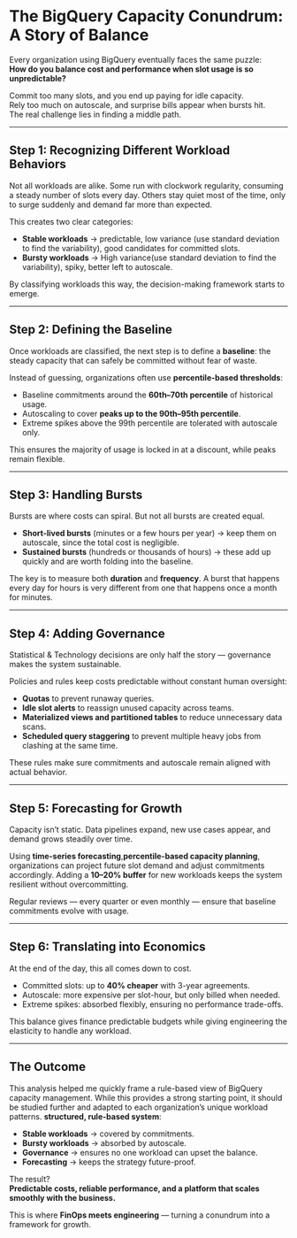 # The BigQuery Capacity Conundrum: A Story of Balance

Every organization using BigQuery eventually faces the same puzzle:  
**How do you balance cost and performance when slot usage is so unpredictable?**

Commit too many slots, and you end up paying for idle capacity.  
Rely too much on autoscale, and surprise bills appear when bursts hit.  
The real challenge lies in finding a middle path.

---

## Step 1: Recognizing Different Workload Behaviors
Not all workloads are alike. Some run with clockwork regularity, consuming a steady number of slots every day. Others stay quiet most of the time, only to surge suddenly and demand far more than expected.

This creates two clear categories:  
- **Stable workloads** → predictable, low variance (use standard deviation to find the variability), good candidates for committed slots.  
- **Bursty workloads** → High variance(use standard deviation to find the variability), spiky, better left to autoscale.  

By classifying workloads this way, the decision-making framework starts to emerge.

---

## Step 2: Defining the Baseline
Once workloads are classified, the next step is to define a **baseline**: the steady capacity that can safely be committed without fear of waste.  

Instead of guessing, organizations often use **percentile-based thresholds**:  
- Baseline commitments around the **60th–70th percentile** of historical usage.  
- Autoscaling to cover **peaks up to the 90th–95th percentile**.  
- Extreme spikes above the 99th percentile are tolerated with autoscale only.  

This ensures the majority of usage is locked in at a discount, while peaks remain flexible.

---

## Step 3: Handling Bursts
Bursts are where costs can spiral. But not all bursts are created equal.  

- **Short-lived bursts** (minutes or a few hours per year) → keep them on autoscale, since the total cost is negligible.  
- **Sustained bursts** (hundreds or thousands of hours) → these add up quickly and are worth folding into the baseline.  

The key is to measure both **duration** and **frequency**. A burst that happens every day for hours is very different from one that happens once a month for minutes.

---

## Step 4: Adding Governance
Statistical & Technology decisions are only half the story — governance makes the system sustainable.  

Policies and rules keep costs predictable without constant human oversight:  
- **Quotas** to prevent runaway queries.  
- **Idle slot alerts** to reassign unused capacity across teams.  
- **Materialized views and partitioned tables** to reduce unnecessary data scans.  
- **Scheduled query staggering** to prevent multiple heavy jobs from clashing at the same time.  

These rules make sure commitments and autoscale remain aligned with actual behavior.

---

## Step 5: Forecasting for Growth
Capacity isn’t static. Data pipelines expand, new use cases appear, and demand grows steadily over time.  

Using **time-series forecasting**,**percentile-based capacity planning**, organizations can project future slot demand and adjust commitments accordingly. Adding a **10–20% buffer** for new workloads keeps the system resilient without overcommitting.  

Regular reviews — every quarter or even monthly — ensure that baseline commitments evolve with usage.

---

## Step 6: Translating into Economics
At the end of the day, this all comes down to cost.  

- Committed slots: up to **40% cheaper** with 3-year agreements.  
- Autoscale: more expensive per slot-hour, but only billed when needed.  
- Extreme spikes: absorbed flexibly, ensuring no performance trade-offs.  

This balance gives finance predictable budgets while giving engineering the elasticity to handle any workload.

---

## The Outcome
This analysis helped me quickly frame a rule-based view of BigQuery capacity management. While this provides a strong starting point, it should be studied further and adapted to each organization’s unique workload patterns. **structured, rule-based system**:  

- **Stable workloads** → covered by commitments.  
- **Bursty workloads** → absorbed by autoscale.  
- **Governance** → ensures no one workload can upset the balance.  
- **Forecasting** → keeps the strategy future-proof.  

The result?  
**Predictable costs, reliable performance, and a platform that scales smoothly with the business.**

This is where **FinOps meets engineering** — turning a conundrum into a framework for growth.
